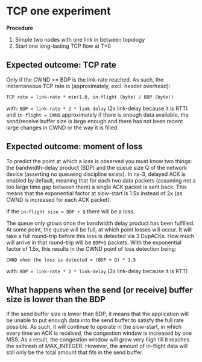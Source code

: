 # TCP one experiment

**Procedure**

1. Simple two nodes with one link in between topology
2. Start one long-lasting TCP flow at T=0

## Expected outcome: TCP rate

Only if the CWND >= BDP is the link-rate reached. As such, the
instantaneous TCP rate is (approximately, excl. header overhead):

```
TCP rate = link-rate * min(1.0, in-flight (byte) / BDP (byte))
```

with: `BDP = link-rate * 2 * link-delay` (2x link-delay because it is RTT) and 
`in-flight = CWND` approximately if there is enough data available, the send/receive buffer
size is large enough and there has not been recent large changes in CWND or the way it is filled.

## Expected outcome: moment of loss

To predict the point at which a loss is observed
you must know two things: the bandwidth-delay product (BDP) and the 
queue size Q of the network device (asserting no queueing discipline exists).
In ns-3, delayed ACK is enabled by default, meaning that for each
two data packets (assuming not a too large time gap between them) a
single ACK packet is sent back. This means that the exponential factor
at slow-start is 1.5x instead of 2x (as CWND is increased for each
ACK packet).

If the `in-flight size > BDP + Q` there will be a loss.

The queue only grows once the bandwidth delay product has been fulfilled.
At some point, the queue will be full, at which point losses will occur.
It will take a full round-trip before this loss is detected via
3 DupACKs. How much will arrive in that round-trip will be `BDP+Q` packets.
With the exponential factor of 1.5x, this results in the
CWND point of loss detection being:

```
CWND when the loss is detected = (BDP + Q) * 1.5
```

with: `BDP = link-rate * 2 * link-delay` (2x link-delay because it is RTT)

## What happens when the send (or receive) buffer size is lower than the BDP

If the send buffer size is lower than BDP, it means that the application will
be unable to put enough data into the send buffer to satisfy the full rate
possible. As such, it will continue to operate in the slow-start, in which
every time an ACK is received, the congestion window is increased by one MSS.
As a result, the congestion window will grow very high till it reaches
the ssthresh of MAX_INTEGER. However, the amount of in-flight data will still
only be the total amount that fits in the send buffer.
